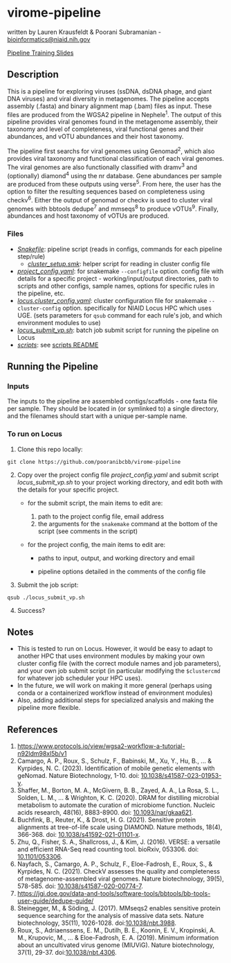 # virome-pipeline

written by Lauren Krausfeldt & Poorani Subramanian - bioinformatics@niaid.nih.gov

[Pipeline Training Slides](https://github.com/pooranibcbb/virome-pipeline/releases/download/v0.1/bcbb_viral_metagenomics_2023.pdf)

## Description

This is a pipeline for exploring viruses (ssDNA, dsDNA phage, and giant DNA viruses) and viral diversity in metagenomes. The pipeline accepts assembly (.fasta) and binary alignment map (.bam) files as input. These files are produced from the WGSA2 pipeline in Nephele<sup>1</sup>. The output of this pipeline provides viral genomes found in the metagenome assembly, their taxonomy and level of completeness, viral functional genes and their abundances, and vOTU abundances and their host taxonomy. 

The pipeline first searchs for viral genomes using Genomad<sup>2</sup>, which also provides viral taxonomy and functional classification of each viral genomes. The viral genomes are also functionally classified with dramv<sup>3</sup> and (optionally) diamond<sup>4</sup> using the nr database. Gene abundances per sample are produced from these outputs using verse<sup>5</sup>. From here, the user has the option to filter the resulting sequences based on completeness using checkv<sup>6</sup>. Either the output of genomad or checkv is used to cluster viral genomes with bbtools dedupe<sup>7</sup> and mmseqs<sup>8</sup> to produce vOTUs<sup>9</sup>. Finally, abundances and host taxonomy of vOTUs are produced. 

### Files

- [_Snakefile_](Snakefile): pipeline script (reads in configs, commands for each pipeline step/rule)
  - [_cluster_setup.smk_](cluster_setup.smk): helper script for reading in cluster config file
- [_project_config.yaml_](project_config.yaml): for snakemake `--configfile` option.  config file with details for a specific project - working/input/output directories, path to scripts and other configs, sample names, options for specific rules in the pipeline, etc.
- [_locus.cluster_config.yaml_](locus.cluster_config.yaml): cluster configuration file for snakemake `--cluster-config` option. specifically for NIAID Locus HPC which uses UGE. (sets parameters for `qsub` command for each rule's job, and which environment modules to use)
- [_locus_submit_vp.sh_](locus_submit_vp.sh): batch job submit script for running the pipeline on Locus
- *[scripts](scripts)*: see [scripts README](scripts/README.md)

## Running the Pipeline

### Inputs

The inputs to the pipeline are assembled contigs/scaffolds - one fasta file per sample.  They should be located in (or symlinked to) a single directory, and the filenames should start with a unique per-sample name.

### To run on Locus

1. Clone this repo locally:
```
git clone https://github.com/pooranibcbb/virome-pipeline
```

2. Copy over the project config file _project_config.yaml_ and submit script _locus_submit_vp.sh_ to your project working directory, and edit both with the details for your specific project.  
   - for the submit script, the main items to edit are:
     1. path to the project config file, email address
     2. the arguments for the `snakemake` command at the bottom of the script (see comments in the script)

   - for the project config, the main items to edit are:
   
     - paths to input, output, and working directory and email
   
     - pipeline options detailed in the comments of the config file
   
       
   
3. Submit the job script:
  ```
  qsub ./locus_submit_vp.sh
  ```

4. Success?

## Notes

- This is tested to run on Locus.  However, it would be easy to adapt to another HPC that uses environment modules by making your own cluster config file (with the correct module names and job parameters), and your own job submit script (in particular modifying the `$clustercmd` for whatever job scheduler your HPC uses).
- In the future, we will work on making it more general (perhaps using conda or a containerized workflow instead of environment modules)
- Also, adding additional steps for specialized analysis and making the pipeline more flexible.

## References

1. https://www.protocols.io/view/wgsa2-workflow-a-tutorial-n92ldm98xl5b/v1
2. Camargo, A. P., Roux, S., Schulz, F., Babinski, M., Xu, Y., Hu, B., ... & Kyrpides, N. C. (2023). Identification of mobile genetic elements with geNomad. Nature Biotechnology, 1-10. doi: [10.1038/s41587-023-01953-y](https://doi.org/10.1038/s41587-023-01953-y).
3. Shaffer, M., Borton, M. A., McGivern, B. B., Zayed, A. A., La Rosa, S. L., Solden, L. M., ... & Wrighton, K. C. (2020). DRAM for distilling microbial metabolism to automate the curation of microbiome function. Nucleic acids research, 48(16), 8883-8900. doi: [10.1093/nar/gkaa621](https://doi.org/10.1093/nar/gkaa621).
4. Buchfink, B., Reuter, K., & Drost, H. G. (2021). Sensitive protein alignments at tree-of-life scale using DIAMOND. Nature methods, 18(4), 366-368. doi: [10.1038/s41592-021-01101-x](https://doi.org/10.1038/s41592-021-01101-x).
5. Zhu, Q., Fisher, S. A., Shallcross, J., & Kim, J. (2016). VERSE: a versatile and efficient RNA-Seq read counting tool. bioRxiv, 053306. doi: [10.1101/053306](https://doi.org/10.1101/053306).
6. Nayfach, S., Camargo, A. P., Schulz, F., Eloe-Fadrosh, E., Roux, S., & Kyrpides, N. C. (2021). CheckV assesses the quality and completeness of metagenome-assembled viral genomes. Nature biotechnology, 39(5), 578-585. doi: [10.1038/s41587-020-00774-7](https://doi.org/10.1038/s41587-020-00774-7).
7. https://jgi.doe.gov/data-and-tools/software-tools/bbtools/bb-tools-user-guide/dedupe-guide/
8. Steinegger, M., & Söding, J. (2017). MMseqs2 enables sensitive protein sequence searching for the analysis of massive data sets. Nature biotechnology, 35(11), 1026-1028. doi:[10.1038/nbt.3988](https://doi.org/10.1038/nbt.3988).
9. Roux, S., Adriaenssens, E. M., Dutilh, B. E., Koonin, E. V., Kropinski, A. M., Krupovic, M., ... & Eloe-Fadrosh, E. A. (2019). Minimum information about an uncultivated virus genome (MIUViG). Nature biotechnology, 37(1), 29-37. doi:[10.1038/nbt.4306](https://doi.org/10.1038/nbt.4306).
